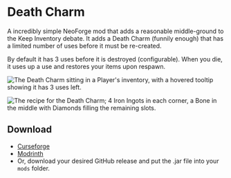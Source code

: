 # Death Charm
A incredibly simple NeoForge mod that adds a reasonable middle-ground to the Keep Inventory debate. It adds a Death Charm (funnily enough) that has a limited number of uses before it must be re-created.

By default it has 3 uses before it is destroyed (configurable). When you die, it uses up a use and restores your items upon respawn.

![The Death Charm sitting in a Player's inventory, with a hovered tooltip showing it has 3 uses left.](https://i.imgur.com/Znv7h60.png)

![The recipe for the Death Charm; 4 Iron Ingots in each corner, a Bone in the middle with Diamonds filling the remaining slots.](https://i.imgur.com/PSaPFSS.png)

## Download
- [Curseforge](https://www.curseforge.com/minecraft/mc-mods/death-charm)
- [Modrinth](https://modrinth.com/mod/death-charm)
- Or, download your desired GitHub release and put the .jar file into your `mods` folder. 
